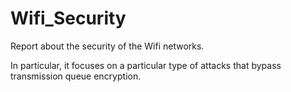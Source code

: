 # Wifi_Security
Report about the security of the Wifi networks. 

In particular, it focuses on a particular type of attacks that bypass transmission queue encryption.
